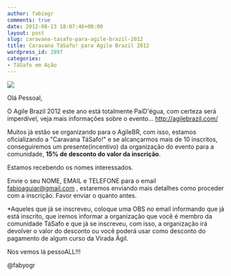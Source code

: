 ```yaml
---
author: fabiogr
comments: true
date: 2012-08-13 18:07:46+00:00
layout: post
slug: caravana-tasafo-para-agile-brazil-2012
title: Caravana TáSafo! para Agile Brazil 2012
wordpress_id: 2897
categories:
- TáSafo em Ação
---
```






[![](http://tasafo.files.wordpress.com/2012/08/banner_agile_800x1901.jpeg)](http://tasafo.files.wordpress.com/2012/08/banner_agile_800x1901.jpeg)

Olá Pessoal,

O Agile Brazil 2012 este ano está totalmente PaiD'égua, com certeza será imperdível, veja mais informações sobre o evento... http://agilebrazil.com/

Muitos já estão se organizando para o AgileBR, com isso, estamos oficializando a "Caravana TáSafo!" e se alcançarmos mais de 10 inscritos, conseguiremos um presente(incentivo) da organização do evento para a comunidade, **15% de desconto do valor da inscrição**.

Estamos recebendo os nomes interessados.

Envie o seu NOME, EMAIL e TELEFONE para o email fabioaguiar@gmail.com , estaremos enviando mais detalhes como proceder com a inscrição. Favor enviar o quanto antes.

*Aqueles que já se inscreveu, coloque uma OBS no email informando que já está inscrito, que iremos informar a organização que você é membro da comunidade TáSafo e que já se inscreveu, com isso, a organização irá devolver o valor do desconto ou você poderá usar como desconto do pagamento de algum curso da Virada Ágil.

Nos vemos lá pessoALL!!!

@fabyogr
